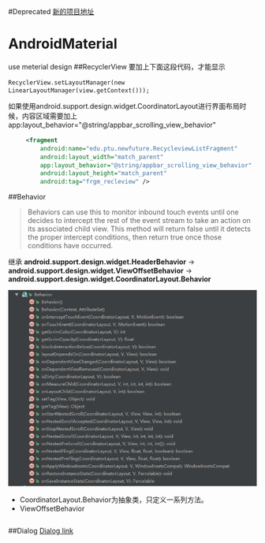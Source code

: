 #Deprecated
[新的项目地址](https://github.com/rickgit/AndroidWidget)

# AndroidMaterial
use meterial design
##RecyclerView
要加上下面这段代码，才能显示
```
RecyclerView.setLayoutManager(new LinearLayoutManager(view.getContext()));
```
如果使用android.support.design.widget.CoordinatorLayout进行界面布局时候，内容区域需要加上 app:layout_behavior="@string/appbar_scrolling_view_behavior"
```xml
     <fragment
         android:name="edu.ptu.newfuture.RecycleviewListFragment"
         android:layout_width="match_parent"
         app:layout_behavior="@string/appbar_scrolling_view_behavior"
         android:layout_height="match_parent"
         android:tag="frgm_recleview" />
```
##Behavior
>Behaviors can use this to monitor inbound touch events until one decides to intercept the rest of the event stream to take an action on its associated child view. This method will return false until it detects the proper intercept conditions, then return true once those conditions have occurred.

继承 **android.support.design.widget.HeaderBehavior** ->  **android.support.design.widget.ViewOffsetBehavior** -> **android.support.design.widget.CoordinatorLayout.Behavior**

![Behavior](doc/img/Behavior.png)
- CoordinatorLayout.Behavior为抽象类，只定义一系列方法。
- ViewOffsetBehavior 
```java 
```

##Dialog
[Dialog link](./Dialog/Dialog.md)

